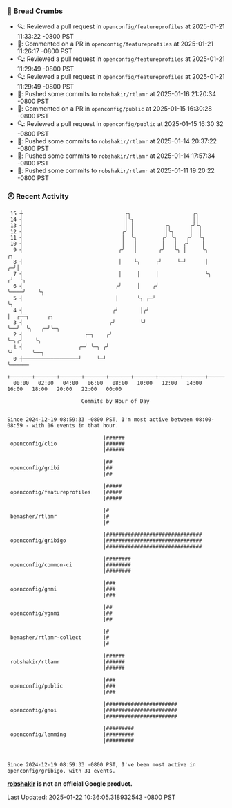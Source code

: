 ### 🍞 Bread Crumbs

 * 🔍: Reviewed a pull request in  `openconfig/featureprofiles` at 2025-01-21 11:33:22 -0800 PST
 * 💬: Commented on a PR in  `openconfig/featureprofiles` at 2025-01-21 11:26:17 -0800 PST
 * 🔍: Reviewed a pull request in  `openconfig/featureprofiles` at 2025-01-21 11:29:49 -0800 PST
 * 🔍: Reviewed a pull request in  `openconfig/featureprofiles` at 2025-01-21 11:29:49 -0800 PST
 * 🚢: Pushed some commits to `robshakir/rtlamr` at 2025-01-16 21:20:34 -0800 PST
 * 💬: Commented on a PR in  `openconfig/public` at 2025-01-15 16:30:28 -0800 PST
 * 🔍: Reviewed a pull request in  `openconfig/public` at 2025-01-15 16:30:32 -0800 PST
 * 🚢: Pushed some commits to `robshakir/rtlamr` at 2025-01-14 20:37:22 -0800 PST
 * 🚢: Pushed some commits to `robshakir/rtlamr` at 2025-01-14 17:57:34 -0800 PST
 * 🚢: Pushed some commits to `robshakir/rtlamr` at 2025-01-11 19:20:22 -0800 PST

### 🕘 Recent Activity
```
 15 ┼                                 ╭╮                    ╭╮
 14 ┤                                 │╰╮                   ││
 13 ┤                                 │ │          ╭╮      ╭╯╰╮
 12 ┤                                ╭╯ │          │╰╮     │  │
 11 ┤                                │  ╰╮        ╭╯ ╰╮   ╭╯  ╰╮
 10 ┤                                │   │        │   │  ╭╯    │
  9 ┤                               ╭╯   │       ╭╯   ╰╮ │     ╰╮        ╭╮
  8 ┤                               │    ╰╮     ╭╯     ╰─╯      │      ╭─╯│
  7 ┤                               │     │     │               ╰╮    ╭╯  ╰╮
  6 ┤                              ╭╯     │    ╭╯                ╰────╯    ╰╮
  5 ┤                              │      ╰╮ ╭─╯                            ╰╮
  4 ┤                             ╭╯       │╭╯                               │  ╭──╮      ╭╮
  3 ┤                            ╭╯        ╰╯                                ╰──╯  ╰╮   ╭─╯╰─╮
  2 ┤                    ╭─╮    ╭╯                                                  ╰─╮╭╯    ╰╮
  1 ┤                  ╭─╯ ╰─╮ ╭╯                                                     ╰╯      ╰──╮
  0 ┼──────────────────╯     ╰─╯                                                                 ╰──────
    +───────+───────+───────+───────+───────+───────+───────+───────+───────+───────+───────+───────+────
  00:00   02:00   04:00   06:00   08:00   10:00   12:00   14:00   16:00   18:00   20:00   22:00   00:00   

						Commits by Hour of Day


Since 2024-12-19 08:59:33 -0800 PST, I'm most active between 08:00-08:59 - with 16 events in that hour.

```



```
                               |######
 openconfig/clio               |######
                               |######

                               |##
 openconfig/gribi              |##
                               |##

                               |#####
 openconfig/featureprofiles    |#####
                               |#####

                               |#
 bemasher/rtlamr               |#
                               |#

                               |###############################
 openconfig/gribigo            |###############################
                               |###############################

                               |########
 openconfig/common-ci          |########
                               |########

                               |###
 openconfig/gnmi               |###
                               |###

                               |##
 openconfig/ygnmi              |##
                               |##

                               |#
 bemasher/rtlamr-collect       |#
                               |#

                               |######
 robshakir/rtlamr              |######
                               |######

                               |###
 openconfig/public             |###
                               |###

                               |#######################
 openconfig/gnoi               |#######################
                               |#######################

                               |#########
 openconfig/lemming            |#########
                               |#########



Since 2024-12-19 08:59:33 -0800 PST, I've been most active in openconfig/gribigo, with 31 events.

```
**[robshakir](mailto:robjs@google.com) is not an official Google product.**  


Last Updated: 2025-01-22 10:36:05.318932543 -0800 PST
